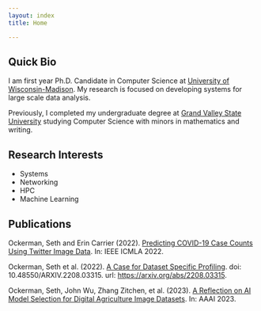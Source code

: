 ```yaml
---
layout: index
title: Home

---
```


## Quick Bio 
I am first year Ph.D. Candidate in Computer Science at [University of Wisconsin-Madison](https://www.cs.wisc.edu/). My research is focused on developing systems for large scale data analysis. 

Previously, I completed my undergraduate degree at [Grand Valley State University](https://www.gvsu.edu/) studying Computer Science with minors in mathematics and writing.


## Research Interests
* Systems
* Networking
* HPC
* Machine Learning

## Publications
Ockerman, Seth and Erin Carrier (2022). [Predicting COVID-19 Case Counts Using Twitter Image Data](https://ieeexplore.ieee.org/stamp/stamp.jsp?arnumber=10068950). In: IEEE ICMLA 2022.


Ockerman, Seth et al. (2022). [A Case for Dataset Specific Profiling](https://arxiv.org/abs/2208.03315). doi: 10.48550/ARXIV.2208.03315. url: https://arxiv.org/abs/2208.03315.

Ockerman, Seth, John Wu, Zhang Zitchen, et al. (2023). [A Reflection on AI Model Selection for Digital Agriculture Image Datasets](https://openreview.net/forum?id=vBSUoUuAYOA). In: AAAI 2023.
